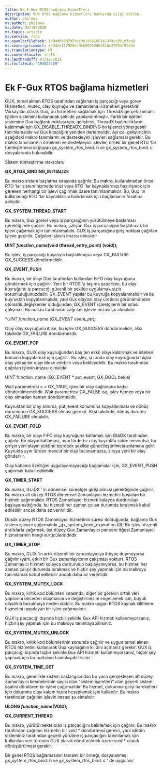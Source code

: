 ```yaml
---
title: Ek F-Gux RTOS bağlama hizmetleri
description: GUX RTOS bağlama hizmetleri hakkında bilgi edinin.
author: philmea
ms.author: philmea
ms.date: 05/19/2020
ms.topic: article
ms.service: rtos
ms.openlocfilehash: 1d94dbb9d7d53ec3e1900188142974cc981dfea9
ms.sourcegitcommit: e3d42e1f2920ec9cb002634b542bc20754f9544e
ms.translationtype: MT
ms.contentlocale: tr-TR
ms.lasthandoff: 03/22/2021
ms.locfileid: "104827269"
---
```

# <a name="appendix-f---guix-rtos-binding-services"></a>Ek F-Gux RTOS bağlama hizmetleri

GUX, temel alınan RTOS tarafından sağlanan iş parçacığı veya görev Hizmetleri, mutex, olay kuyruğu ve zamanlama Hizmetleri gerektirir. Varsayılan olarak Gux, bu hizmetleri sağlamak için ThreadX gerçek zamanlı işletim sistemini kullanacak şekilde yapılandırılmıştır. Farklı bir işletim sistemine Gux bağlantı noktası için, geliştirici, ThreadX bağımlılıklarını kaldırmak için GX_DISABLE_THREADX_BINDING ön işlemci yönergesini tanımlamalıdır ve Gux kitaplığını yeniden derlemelidir. Ayrıca, geliştiricinin aşağıdaki makro tanımlarını ve destekleyici işlevleri sağlaması gerekir. Bu makro tanımlarının örnekleri ve destekleyici işlevler, örnek bir genel RTO 'lar tümleştirmesi sağlayan gx_system_rtos_bind. h ve gx_system_rtos_bind. c dosyalarında bulunabilir.

Sistem tümleştirme makroları:

**GX_RTOS_BINDING_INITIALIZE**

Bu makro sistem başlatma sırasında çağrılır. Bu makro, kullanılmadan önce RTO 'lar sistem hizmetlerinizi veya RTO 'lar kaynaklarınızı hazırlamak için gereken herhangi bir işlevi çağırmak üzere tanımlanmalıdır. Bu, Gux 'in kullanacağı RTO 'lar kaynaklarını hazırlamak için bağlamanın fırsatına sahiptir.

**GX_SYSTEM_THREAD_START**

Bu makro, Gux görevi veya iş parçacığının yürütülmeye başlaması gerektiğinde çağrılır. Bu makro, çalışan Gux iş parçacığını başlatacak bir işlevi çağırmak için tanımlanmalıdır. GUX iş parçacığına giriş noktası çağrılan işleve geçirilir. Çağrılan işlevin imzası olmalıdır

**UINT *function_name*(void (thread_entry_point) (void));**

Bu işlev, iş parçacığı başarıyla başlatılmışsa veya GX_FAILURE GX_SUCCESS döndürmelidir.

**GX_EVENT_PUSH**

Bu makro, bir olayı Gux tarafından kullanılan FıFO olay kuyruğuna göndermek için çağrılır. Yeni bir RTOS 'a taşıma yaparken, bu olay kuyruğunu iş parçacığı güvenli bir şekilde uygulamak sizin sorumluluğunuzdadır. GX_EVENT yapılar bu kuyruğa kopyalanmalıdır ve bu kuyruktan kopyalanmalıdır, yani Gux olayları olay üreticisi görünümünden otomatik değişkenler olduğundan, GX_EVENT işaretçilerin bir sırası çalışmaz. Bu makro tarafından çağrılan işlevin imzası şu olmalıdır:

**UINT *function_name* (GX_EVENT *event_ptr);**

Olay olay kuyruğuna itilse, bu işlev GX_SUCCESS döndürmelidir, aksi takdirde GX_FAILURE döndürmelidir.

**GX_EVENT_POP**

Bu makro, GUIX olay kuyruğundan baş (en eski) olayı kaldırmak ve istenen konuma kopyalamak için çağrılır. Bu işlev, şu anda olay kuyruğunda hiçbir olay yoksa bir olayı bloke edebilir veya bekleyebilir. Bu makro tarafından çağrılan işlevin imzası olmalıdır

UINT function_name (GX_EVENT * put_event, GX_BOOL bekle)

Wait parametresi = = GX_TRUE, işlev bir olay sağlanana kadar döndürülmemelidir. Wait parametresi GX_FALSE ise, işlev hemen veya bir olay olmadan hemen döndürmelidir.

Kuyruktan bir olay alınırsa, put_event konumuna kopyalanması ve dönüş durumunun GX_SUCCESS olması gerekir. Aksi takdirde, dönüş durumu GX_FAILURE olmalıdır.

**GX_EVENT_FOLD**

Bu makro, bir olayı FıFO olay kuyruğuna katlamak için GUıDX tarafından çağrılır. Bir olayın katlaması, aynı türde bir olay kuyrukta zaten mevcutsa, bu girişin yeni olayın yükünü içerecek şekilde güncelleştirilmesi anlamına gelir. Kuyrukta aynı türden mevcut bir olay bulunamazsa, sıraya yeni bir olay gönderilir. 

Olay katlama özelliğini uygulayamayacağı bağlamalar için, GX_EVENT_PUSH çağırmak kabul edilebilir.

**GX_TIMER_START**

Bu makro, GUıDX ' in dönemsel süreölçer girişi alması gerektiğinde çağrılır. Bu makro alt düzey RTOS dönemsel Zamanlayıcı hizmetini başlatan bir hizmeti çağırmalıdır. RTOS Zamanlayıcı hizmeti kolayca durdurulup başlayamadığında, bu hizmeti her zaman çalışır durumda bırakmak kabul edilebilir ancak daha az verimlidir.

Düşük düzey RTOS Zamanlayıcı hizmetinin süresi dolduğunda, bağlama Gux sistem işlevini çağırmalıdır _gx_system_timer_expiration (0); Bu işlevi düzenli aralıklarla çağırmak, üst düzey Gux Zamanlayıcı pencere öğesi Zamanlayıcı hizmetlerinin hangi sürücülerindedir.

**GX_TIMER_STOP**

Bu makro, GUIX 'in artık düzenli bir zamanlayıcıya ihtiyaç duymuyorsa çağrılır (yani, etkin bir Gux zamanlayıcının çalışması yoktur). RTOS Zamanlayıcı hizmeti kolayca durdurulup başlayamıyorsa, bu hizmeti her zaman çalışır durumda bırakmak ve hiçbir şey yapmak için bu makroyu tanımlamak kabul edilebilir ancak daha az verimlidir.

**GX_SYSTEM_MUTEX_LOCK**

Bu makro, kritik kod bölümleri sırasında, diğer bir görevin ortak veri yapılarını önceden oluşmasını ve değiştirmesini engellemek için, büyük olasılıkla bozulmaya neden olabilir. Bu makro uygun RTOS kaynak kilitleme hizmetini uygulayan bir işlev çağırmalıdır.

GUX iş parçacığı dışında hiçbir şekilde Gux API hizmeti kullanmıyorsanız, hiçbir şey yapmak için bu makroyu tanımlayabilirsiniz.

**GX_SYSTEM_MUTEX_UNLOCK**

Bu makro, kritik kod bölümlerinin sonunda çağrılır ve uygun temel alınan RTOS hizmetini kullanarak Gux kaynağının kilidini açmanız gerekir. GUX iş parçacığı dışında hiçbir şekilde Gux API hizmeti kullanmıyorsanız, hiçbir şey yapmak için bu makroyu tanımlayabilirsiniz.

**GX_SYSTEM_TIME_GET**

Bu makro, genellikle sistem başlangıcından bu yana gerçekleşen alt düzey Zamanlayıcı kesmelerinin sayısı olan "sistem işaretleri" olan geçerli sistem saatini döndüren bir işlevi çağırmalıdır. Bu hizmet, dokunma girişi hareketleri için dokunma olayı kalem hızını hesaplamak için kullanılır. Bu makro tarafından çağrılan işlevin imzası şu olmalıdır:

**ULONG *function_name*(VOID);**

**GX_CURRENT_THREAD**

Bu makro, yürütülmekte olan iş parçacığını belirlemek için çağrılır. Bu makro tarafından çağrılan hizmetin bir void * döndürmesi gerekir, yani işletim sisteminiz tarafından geçerli yürütme iş parçacığını tanımlamak için kullanılan veri türünün GUX olarak döndürülmek üzere void * olarak dönüştürülmesi gerekir.

Bir genel RTOS bağlamasının tamamı bir örneği, dosyalanmış gx_system_rtos_bind. h ve gx_system_rtos_bind. c ' de uygulanır